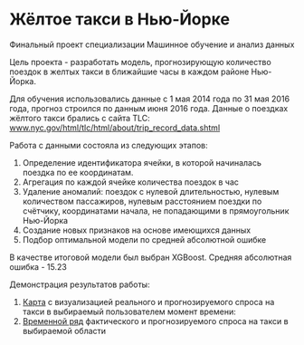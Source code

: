 # Жёлтое такси в Нью-Йорке
Финальный проект специализации Машинное обучение и анализ данных

Цель проекта - разработать модель, прогнозирующую количество поездок в желтых такси в ближайшие часы в каждом районе Нью-Йорка.

Для обучения использовались данные с 1 мая 2014 года по 31 мая 2016 года, прогноз строился по данным июня 2016 года.
Данные о поездках жёлтого такси брались с сайта TLC: www.nyc.gov/html/tlc/html/about/trip_record_data.shtml

Работа с данными состояла из следующих этапов:
1) Определение идентификатора ячейки, в которой начиналась поездка по ее координатам.
2) Агрегация по каждой ячейке количества поездок в час
3) Удаление аномалий: поездок с нулевой длительностью, нулевым количеством пассажиров, нулевым расстоянием поездки по счётчику, координатами начала, не попадающими в прямоугольник Нью-Йорка
4) Создание новых признаков на основе имеющихся данных
5) Подбор оптимальной модели по средней абсолютной ошибке

В качестве итоговой модели был выбран XGBoost. Средняя абсолютная ошибка - 15.23

Демонстрация результатов работы:
1) [Карта](https://github.com/bakaydmitry/nytaxi/blob/master/map.html) с визуализацией реального и прогнозируемого спроса на такси в выбираемый пользователем момент времени:
2) [Временной ряд](https://github.com/bakaydmitry/nytaxi/blob/master/curves.html) фактического и прогнозируемого спроса на такси в выбираемой области
